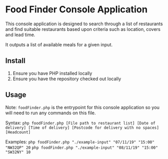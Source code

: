 # Food Finder Console Application
This console application is designed to search through a list of restaurants and find suitable restaurants based upon criteria such as location, covers and lead time.

It outputs a list of available meals for a given input.

## Install
1. Ensure you have PHP installed locally
2. Ensure you have the repository checked out locally

## Usage
Note: `foodFinder.php` is the entrypoint for this console application so you will need to run any commands on this file.

Syntax:
`php foodFinder.php [File path to restaurant list] [Date of delivery] [Time of delivery] [Postcode for delivery with no spaces] [Headcount]`

Examples:
`php foodFinder.php "./example-input" "07/11/19" "15:00" "NW32QP" 20`
`php foodFinder.php "./example-input" "08/11/19" "15:00" "SW32NY" 10`